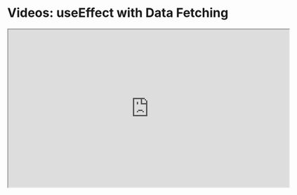 # Videos: useEffect with Data Fetching

<iframe src="https://scrimba.com/scrim/c9rpqWfG?pl=pn93eAw" width="640" height="360" allowfullscreen="allowfullscreen" allow="autoplay; fullscreen; picture-in-picture"></iframe>
